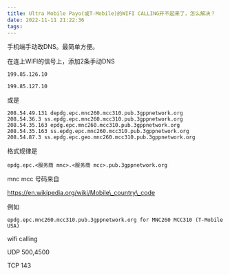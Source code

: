 ```yaml
---
title: Ultra Mobile Payo(或T-Mobile)的WIFI CALLING开不起来了，怎么解决？
date: 2022-11-11 21:22:36
tags:
---
```


手机端手动改DNS。最简单方便。

在连上WIFI的信号上，添加2条手动DNS

```
199.85.126.10

199.85.127.10
```

或是

```
208.54.49.131 depdg.epc.mnc260.mcc310.pub.3gppnetwork.org
208.54.36.3 ss.epdg.epc.mnc260.mcc310.pub.3gppnetwork.org
208.54.35.163 epdg.epc.mnc260.mcc310.pub.3gppnetwork.org
208.54.35.163 ss.epdg.epc.mnc260.mcc310.pub.3gppnetwork.org
208.54.87.3 ss.epdg.epc.geo.mnc260.mcc310.pub.3gppnetwork.org
```

格式规律是 
```
epdg.epc.<服务商 mnc>.<服务商 mcc>.pub.3gppnetwork.org
```
mnc mcc 号码来自 

https://en.wikipedia.org/wiki/Mobile\_country\_code

例如
```
epdg.epc.mnc260.mcc310.pub.3gppnetwork.org for MNC260 MCC310 (T-Mobile USA)
```

wifi calling 

UDP 500,4500

TCP 143




